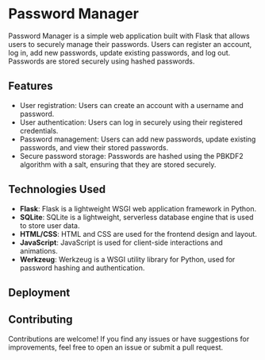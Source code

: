 # Password Manager

Password Manager is a simple web application built with Flask that allows users to securely manage their passwords. Users can register an account, log in, add new passwords, update existing passwords, and log out. Passwords are stored securely using hashed passwords.

## Features

- User registration: Users can create an account with a username and password.
- User authentication: Users can log in securely using their registered credentials.
- Password management: Users can add new passwords, update existing passwords, and view their stored passwords.
- Secure password storage: Passwords are hashed using the PBKDF2 algorithm with a salt, ensuring that they are stored securely.

## Technologies Used

- **Flask**: Flask is a lightweight WSGI web application framework in Python.
- **SQLite**: SQLite is a lightweight, serverless database engine that is used to store user data.
- **HTML/CSS**: HTML and CSS are used for the frontend design and layout.
- **JavaScript**: JavaScript is used for client-side interactions and animations.
- **Werkzeug**: Werkzeug is a WSGI utility library for Python, used for password hashing and authentication.


## Deployment



## Contributing

Contributions are welcome! If you find any issues or have suggestions for improvements, feel free to open an issue or submit a pull request.


